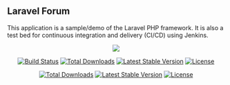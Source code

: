 ## Laravel Forum

This application is a sample/demo of the Laravel PHP framework. It is also a test bed for continuous integration and delivery (CI/CD) using Jenkins.

<p align="center"><img src="https://laravel.com/assets/img/components/logo-laravel.svg"></p>

<p align="center">
<a href="https://travis-ci.org/laravel/framework"><img src="https://travis-ci.org/laravel/framework.svg" alt="Build Status"></a>
<a href="https://packagist.org/packages/laravel/framework"><img src="https://poser.pugx.org/laravel/framework/d/total.svg" alt="Total Downloads"></a>
<a href="https://packagist.org/packages/laravel/framework"><img src="https://poser.pugx.org/laravel/framework/v/stable.svg" alt="Latest Stable Version"></a>
<a href="https://packagist.org/packages/laravel/framework"><img src="https://poser.pugx.org/laravel/framework/license.svg" alt="License"></a>
</p>

<p align="center">
<a href="https://packagist.org/packages/jenkins"><img src="https://poser.pugx.org/packagist/d/total.svg" alt="Total Downloads"></a>
<a href="https://packagist.org/packages/jenkins"><img src="https://poser.pugx.org/jenkins/v/stable.svg" alt="Latest Stable Version"></a>
<a href="https://packagist.org/packages/jenkins"><img src="https://poser.pugx.org/jenkins/license.svg" alt="License"></a>
</p>

